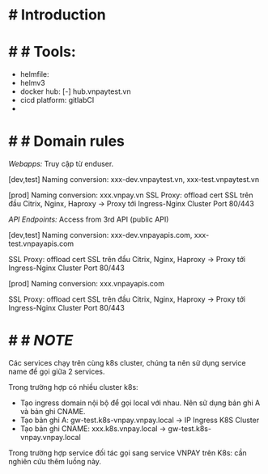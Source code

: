 # # Introduction
# # # Tools:
- helmfile: 
- helmv3
- docker hub:
[-] hub.vnpaytest.vn
- cicd platform: gitlabCI
- 

# # # Domain rules
*Webapps:* Truy cập từ enduser.

[dev,test]
Naming conversion: xxx-dev.vnpaytest.vn, xxx-test.vnpaytest.vn

[prod]
Naming conversion: xxx.vnpay.vn
SSL Proxy: offload cert SSL trên đầu Citrix, Nginx, Haproxy -> Proxy tới Ingress-Nginx Cluster Port 80/443


*API Endpoints:* Access from 3rd API (public API)

[dev,test]
Naming conversion: xxx-dev.vnpayapis.com, xxx-test.vnpayapis.com

SSL Proxy: offload cert SSL trên đầu Citrix, Nginx, Haproxy -> Proxy tới Ingress-Nginx Cluster Port 80/443

[prod]
Naming conversion: xxx.vnpayapis.com

SSL Proxy: offload cert SSL trên đầu Citrix, Nginx, Haproxy -> Proxy tới Ingress-Nginx Cluster Port 80/443

# # # *NOTE* 
Các services chạy trên cùng k8s cluster, chúng ta nên sử dụng service name để gọi giữa 2 services.

Trong trường hợp có nhiều cluster k8s:
  + Tạo ingress domain nội bộ để gọi local với nhau. Nên sử dụng bản ghi A và bản ghi CNAME.
  + Tạo bản ghi A: gw-test.k8s-vnpay.vnpay.local -> IP Ingress K8S Cluster
  + Tạo bản ghi CNAME:  xxx.k8s.vnpay.local -> gw-test.k8s-vnpay.vnpay.local

Trong trường hợp service đối tác gọi sang service VNPAY trên K8s: cần nghiên cứu thêm luồng này.